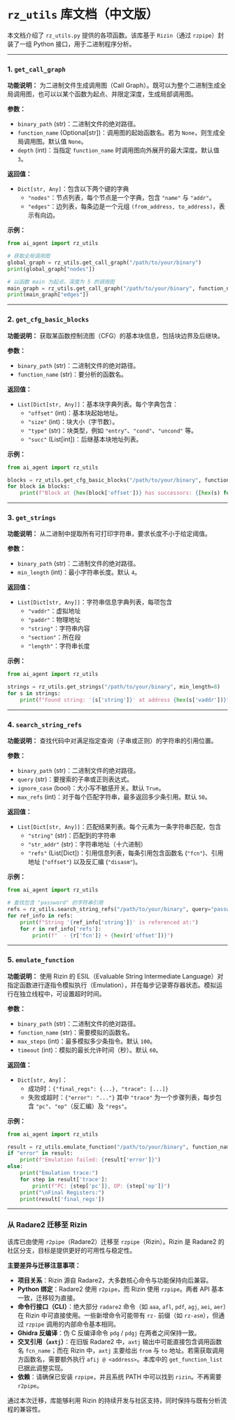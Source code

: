 # `rz_utils` 库文档（中文版）

本文档介绍了 `rz_utils.py` 提供的各项函数。该库基于 `Rizin`（通过 `rzpipe`）封装了一组 Python 接口，用于二进制程序分析。

---

### 1. `get_call_graph`

**功能说明：**
为二进制文件生成调用图（Call Graph）。既可以为整个二进制生成全局调用图，也可以以某个函数为起点、并限定深度，生成局部调用图。

**参数：**
- `binary_path` (str)：二进制文件的绝对路径。
- `function_name` (Optional[str])：调用图的起始函数名。若为 `None`，则生成全局调用图。默认值 `None`。
- `depth` (int)：当指定 `function_name` 时调用图向外展开的最大深度。默认值 `3`。

**返回值：**
- `Dict[str, Any]`：包含以下两个键的字典
  - `"nodes"`：节点列表，每个节点是一个字典，包含 `"name"` 与 `"addr"`。
  - `"edges"`：边列表，每条边是一个元组 `(from_address, to_address)`，表示有向边。

**示例：**
```python
from ai_agent import rz_utils

# 获取全局调用图
global_graph = rz_utils.get_call_graph("/path/to/your/binary")
print(global_graph["nodes"])

# 以函数 main 为起点，深度为 5 的调用图
main_graph = rz_utils.get_call_graph("/path/to/your/binary", function_name="main", depth=5)
print(main_graph["edges"])
```

---

### 2. `get_cfg_basic_blocks`

**功能说明：**
获取某函数控制流图（CFG）的基本块信息，包括块边界及后继块。

**参数：**
- `binary_path` (str)：二进制文件的绝对路径。
- `function_name` (str)：要分析的函数名。

**返回值：**
- `List[Dict[str, Any]]`：基本块字典列表。每个字典包含：
  - `"offset"` (int)：基本块起始地址。
  - `"size"` (int)：块大小（字节数）。
  - `"type"` (str)：块类型，例如 `"entry"`、`"cond"`、`"uncond"` 等。
  - `"succ"` (List[int])：后继基本块地址列表。

**示例：**
```python
from ai_agent import rz_utils

blocks = rz_utils.get_cfg_basic_blocks("/path/to/your/binary", function_name="main")
for block in blocks:
    print(f"Block at {hex(block['offset'])} has successors: {[hex(s) for s in block['succ']]}")
```

---

### 3. `get_strings`

**功能说明：**
从二进制中提取所有可打印字符串，要求长度不小于给定阈值。

**参数：**
- `binary_path` (str)：二进制文件的绝对路径。
- `min_length` (int)：最小字符串长度。默认 `4`。

**返回值：**
- `List[Dict[str, Any]]`：字符串信息字典列表，每项包含
  - `"vaddr"`：虚拟地址
  - `"paddr"`：物理地址
  - `"string"`：字符串内容
  - `"section"`：所在段
  - `"length"`：字符串长度

**示例：**
```python
from ai_agent import rz_utils

strings = rz_utils.get_strings("/path/to/your/binary", min_length=8)
for s in strings:
    print(f"Found string: '{s['string']}' at address {hex(s['vaddr'])}")
```

---

### 4. `search_string_refs`

**功能说明：**
查找代码中对满足指定查询（子串或正则）的字符串的引用位置。

**参数：**
- `binary_path` (str)：二进制文件的绝对路径。
- `query` (str)：要搜索的子串或正则表达式。
- `ignore_case` (bool)：大小写不敏感开关。默认 `True`。
- `max_refs` (int)：对于每个匹配字符串，最多返回多少条引用。默认 `50`。

**返回值：**
- `List[Dict[str, Any]]`：匹配结果列表。每个元素为一条字符串匹配，包含
  - `"string"` (str)：匹配到的字符串
  - `"str_addr"` (str)：字符串地址（十六进制）
  - `"refs"` (List[Dict])：引用信息列表，每条引用包含函数名 (`"fcn"`)、引用地址 (`"offset"`) 以及反汇编 (`"disasm"`)。

**示例：**
```python
from ai_agent import rz_utils

# 查找包含 "password" 的字符串引用
refs = rz_utils.search_string_refs("/path/to/your/binary", query="password")
for ref_info in refs:
    print(f"String '{ref_info['string']}' is referenced at:")
    for r in ref_info['refs']:
        print(f"  - {r['fcn']} + {hex(r['offset'])}")
```

---

### 5. `emulate_function`

**功能说明：**
使用 Rizin 的 ESIL（Evaluable String Intermediate Language）对指定函数进行逐指令模拟执行（Emulation），并在每步记录寄存器状态。模拟运行在独立线程中，可设置超时时间。

**参数：**
- `binary_path` (str)：二进制文件的绝对路径。
- `function_name` (str)：需要模拟的函数名。
- `max_steps` (int)：最多模拟多少条指令。默认 `100`。
- `timeout` (int)：模拟的最长允许时间（秒）。默认 `60`。

**返回值：**
- `Dict[str, Any]`：
  - 成功时：`{"final_regs": {...}, "trace": [...]}`
  - 失败或超时：`{"error": "..."}`
  其中 `"trace"` 为一个步骤列表，每步包含 `"pc"`、`"op"`（反汇编）及 `"regs"`。

**示例：**
```python
from ai_agent import rz_utils

result = rz_utils.emulate_function("/path/to/your/binary", function_name="calculate_key", max_steps=50)
if "error" in result:
    print(f"Emulation failed: {result['error']}")
else:
    print("Emulation trace:")
    for step in result['trace']:
        print(f"PC: {step['pc']}, OP: {step['op']}")
    print("\nFinal Registers:")
    print(result['final_regs'])
```

---

### 从 Radare2 迁移至 Rizin

该库已由使用 `r2pipe`（Radare2）迁移至 `rzpipe`（Rizin）。Rizin 是 Radare2 的社区分支，目标是提供更好的可用性与稳定性。

**主要差异与迁移注意事项：**

* **项目关系**：Rizin 源自 Radare2，大多数核心命令与功能保持向后兼容。
* **Python 绑定**：Radare2 使用 `r2pipe`，而 Rizin 使用 `rzpipe`。两者 API 基本一致，迁移较为直接。
* **命令行接口（CLI）**：绝大部分 `radare2` 命令（如 `aaa`, `afl`, `pdf`, `agj`, `aei`, `aer`）在 Rizin 中可直接使用。一些新增命令可能带有 `rz-` 前缀（如 `rz-asm`），但通过 `rzpipe` 调用的内部命令基本相同。
* **Ghidra 反编译**：伪 C 反编译命令 `pdg` / `pdgj` 在两者之间保持一致。
* **交叉引用（`axtj`）**：在旧版 Radare2 中，`axtj` 输出中可能直接包含调用函数名 `fcn_name`；而在 Rizin 中，`axtj` 主要给出 `from` 与 `to` 地址。若需获取调用方函数名，需要额外执行 `afij @ <address>`。本库中的 `get_function_list` 已据此调整实现。
* **依赖**：请确保已安装 `rzpipe`，并且系统 PATH 中可以找到 `rizin`。不再需要 `r2pipe`。

通过本次迁移，库能够利用 Rizin 的持续开发与社区支持，同时保持与既有分析流程的兼容性。
